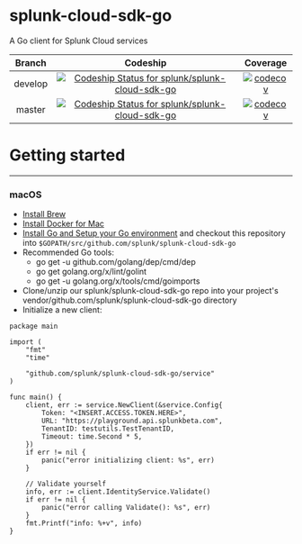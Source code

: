 # splunk-cloud-sdk-go
A Go client for Splunk Cloud services

| Branch | Codeship | Coverage |
|:------:|:--------:|:--------:|
| develop | [![Codeship Status for splunk/splunk-cloud-sdk-go](https://app.codeship.com/projects/d0ec9ea0-15c2-0136-e7ad-1a0f3e5cdd95/status?branch=develop)](https://app.codeship.com/projects/283638) | [![codecov](https://codecov.io/gh/splunk/splunk-cloud-sdk-go/branch/develop/graph/badge.svg?token=o4BjP93wQt)](https://codecov.io/gh/splunk/splunk-cloud-sdk-go/branch/develop) |
| master | [![Codeship Status for splunk/splunk-cloud-sdk-go](https://app.codeship.com/projects/d0ec9ea0-15c2-0136-e7ad-1a0f3e5cdd95/status?branch=master)](https://app.codeship.com/projects/283638) | [![codecov](https://codecov.io/gh/splunk/splunk-cloud-sdk-go/branch/master/graph/badge.svg?token=o4BjP93wQt)](https://codecov.io/gh/splunk/splunk-cloud-sdk-go/branch/master) |


# Getting started
---
### macOS
* [Install Brew](https://brew.sh/)
* [Install Docker for Mac](https://docs.docker.com/docker-for-mac/install/)
* [Install Go and Setup your Go environment](https://golang.org/doc/install) and checkout this repository into `$GOPATH/src/github.com/splunk/splunk-cloud-sdk-go`
* Recommended Go tools:
  * go get -u github.com/golang/dep/cmd/dep
  * go get golang.org/x/lint/golint
  * go get -u golang.org/x/tools/cmd/goimports
* Clone/unzip our splunk/splunk-cloud-sdk-go repo into your project's vendor/github.com/splunk/splunk-cloud-sdk-go directory
* Initialize a new client:
```
package main

import (
    "fmt"
    "time"
    
    "github.com/splunk/splunk-cloud-sdk-go/service"
)

func main() {
    client, err := service.NewClient(&service.Config{
        Token: "<INSERT.ACCESS.TOKEN.HERE>",
        URL: "https://playground.api.splunkbeta.com",
        TenantID: testutils.TestTenantID,
        Timeout: time.Second * 5,
    })
    if err != nil {
        panic("error initializing client: %s", err)
    }
    
    // Validate yourself
    info, err := client.IdentityService.Validate()
    if err != nil {
        panic("error calling Validate(): %s", err)
    }
    fmt.Printf("info: %+v", info)
}
```